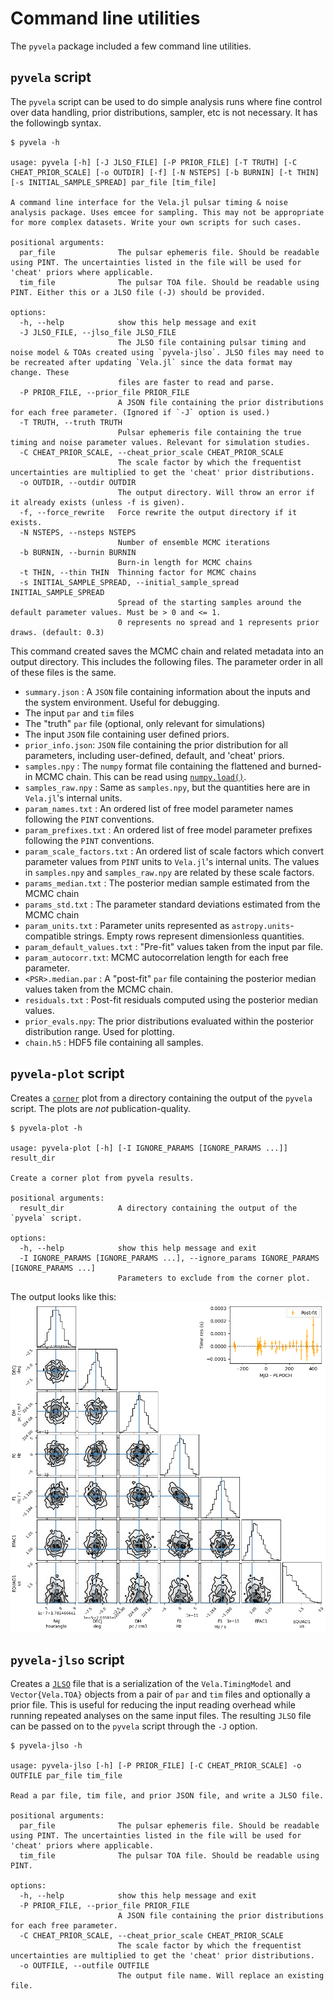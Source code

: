 # Command line utilities

The `pyvela` package included a few command line utilities.

## `pyvela` script

The `pyvela` script can be used to do simple analysis runs where fine control over data handling, 
prior distributions, sampler, etc is not necessary. It has the followingb syntax.

```
$ pyvela -h

usage: pyvela [-h] [-J JLSO_FILE] [-P PRIOR_FILE] [-T TRUTH] [-C CHEAT_PRIOR_SCALE] [-o OUTDIR] [-f] [-N NSTEPS] [-b BURNIN] [-t THIN] [-s INITIAL_SAMPLE_SPREAD] par_file [tim_file]

A command line interface for the Vela.jl pulsar timing & noise analysis package. Uses emcee for sampling. This may not be appropriate for more complex datasets. Write your own scripts for such cases.

positional arguments:
  par_file              The pulsar ephemeris file. Should be readable using PINT. The uncertainties listed in the file will be used for 'cheat' priors where applicable.
  tim_file              The pulsar TOA file. Should be readable using PINT. Either this or a JLSO file (-J) should be provided.

options:
  -h, --help            show this help message and exit
  -J JLSO_FILE, --jlso_file JLSO_FILE
                        The JLSO file containing pulsar timing and noise model & TOAs created using `pyvela-jlso`. JLSO files may need to be recreated after updating `Vela.jl` since the data format may change. These
                        files are faster to read and parse.
  -P PRIOR_FILE, --prior_file PRIOR_FILE
                        A JSON file containing the prior distributions for each free parameter. (Ignored if `-J` option is used.)
  -T TRUTH, --truth TRUTH
                        Pulsar ephemeris file containing the true timing and noise parameter values. Relevant for simulation studies.
  -C CHEAT_PRIOR_SCALE, --cheat_prior_scale CHEAT_PRIOR_SCALE
                        The scale factor by which the frequentist uncertainties are multiplied to get the 'cheat' prior distributions.
  -o OUTDIR, --outdir OUTDIR
                        The output directory. Will throw an error if it already exists (unless -f is given).
  -f, --force_rewrite   Force rewrite the output directory if it exists.
  -N NSTEPS, --nsteps NSTEPS
                        Number of ensemble MCMC iterations
  -b BURNIN, --burnin BURNIN
                        Burn-in length for MCMC chains
  -t THIN, --thin THIN  Thinning factor for MCMC chains
  -s INITIAL_SAMPLE_SPREAD, --initial_sample_spread INITIAL_SAMPLE_SPREAD
                        Spread of the starting samples around the default parameter values. Must be > 0 and <= 1. 
                        0 represents no spread and 1 represents prior draws. (default: 0.3)
```

This command created saves the MCMC chain and related metadata into an output directory. This includes the following files. The parameter order in all of these files is the same.

  - `summary.json` : A `JSON` file containing information about the inputs and the system environment. Useful for debugging.
  - The input `par` and `tim` files
  - The "truth" `par` file (optional, only relevant for simulations)
  - The input `JSON` file containing user defined priors.
  - `prior_info.json`: `JSON` file containing the prior distribution for all parameters, including user-defined, default, and 'cheat' priors.
  - `samples.npy` : The `numpy` format file containing the flattened and burned-in MCMC chain. This can be read using [`numpy.load()`](https://numpy.org/doc/stable/reference/generated/numpy.load.html).
  - `samples_raw.npy` : Same as `samples.npy`, but the quantities here are in `Vela.jl`'s internal units.
  - `param_names.txt` : An ordered list of free model parameter names following the `PINT` conventions.
  - `param_prefixes.txt` : An ordered list of free model parameter prefixes following the `PINT` conventions.
  - `param_scale_factors.txt` : An ordered list of scale factors which convert parameter values from `PINT` units to `Vela.jl`'s internal units. The values in `samples.npy` and `samples_raw.npy` are related by these scale factors.
  - `params_median.txt` : The posterior median sample estimated from the MCMC chain
  - `params_std.txt` : The parameter standard deviations estimated from the MCMC chain
  - `param_units.txt` : Parameter units represented as `astropy.units`-compatible strings. Empty rows represent dimensionless quantities.
  - `param_default_values.txt` : "Pre-fit" values taken from the input par file.
  - `param_autocorr.txt`: MCMC autocorrelation length for each free parameter.
  - `<PSR>.median.par` : A "post-fit" `par` file containing the posterior median values taken from the MCMC chain.
  - `residuals.txt` : Post-fit residuals computed using the posterior median values.
  - `prior_evals.npy`: The prior distributions evaluated within the posterior distribution range. Used for plotting.
  - `chain.h5` : HDF5 file containing all samples.

## `pyvela-plot` script

Creates a [`corner`](https://corner.readthedocs.io/en/latest/) plot from a directory containing the output of the `pyvela` script.
The plots are *not* publication-quality.

```
$ pyvela-plot -h

usage: pyvela-plot [-h] [-I IGNORE_PARAMS [IGNORE_PARAMS ...]] result_dir

Create a corner plot from pyvela results.

positional arguments:
  result_dir            A directory containing the output of the `pyvela` script.

options:
  -h, --help            show this help message and exit
  -I IGNORE_PARAMS [IGNORE_PARAMS ...], --ignore_params IGNORE_PARAMS [IGNORE_PARAMS ...]
                        Parameters to exclude from the corner plot.
```

The output looks like this:
![pyvela_plot_output](pyvela_plot_output.png)

## `pyvela-jlso` script

Creates a [`JLSO`](https://invenia.github.io/JLSO.jl) file that is a serialization of the `Vela.TimingModel` and `Vector{Vela.TOA}` objects
from a pair of `par` and `tim` files and optionally a prior file. This is useful for reducing the input reading overhead while running repeated
analyses on the same input files. The resulting `JLSO` file can be passed on to the `pyvela` script through the `-J` option.

```
$ pyvela-jlso -h

usage: pyvela-jlso [-h] [-P PRIOR_FILE] [-C CHEAT_PRIOR_SCALE] -o OUTFILE par_file tim_file

Read a par file, tim file, and prior JSON file, and write a JLSO file.

positional arguments:
  par_file              The pulsar ephemeris file. Should be readable using PINT. The uncertainties listed in the file will be used for 'cheat' priors where applicable.
  tim_file              The pulsar TOA file. Should be readable using PINT.

options:
  -h, --help            show this help message and exit
  -P PRIOR_FILE, --prior_file PRIOR_FILE
                        A JSON file containing the prior distributions for each free parameter.
  -C CHEAT_PRIOR_SCALE, --cheat_prior_scale CHEAT_PRIOR_SCALE
                        The scale factor by which the frequentist uncertainties are multiplied to get the 'cheat' prior distributions.
  -o OUTFILE, --outfile OUTFILE
                        The output file name. Will replace an existing file.
```
